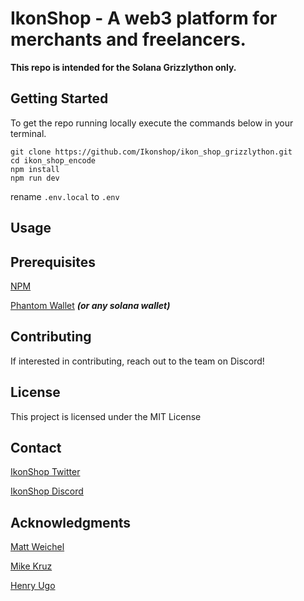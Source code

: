 # IkonShop - A web3 platform for merchants and freelancers. 

**This repo is intended for the Solana Grizzlython only.**


## Getting Started
To get the repo running locally execute the commands below in your terminal.

```shx
git clone https://github.com/Ikonshop/ikon_shop_grizzlython.git
cd ikon_shop_encode
npm install
npm run dev
```

rename `.env.local` to `.env`

## Usage



## Prerequisites
[NPM](https://www.npmjs.com)

[Phantom Wallet](https://phantom.app/) ***(or any solana wallet)***

## Contributing

If interested in contributing, reach out to the team on Discord!


## License

This project is licensed under the MIT License

## Contact
[IkonShop Twitter](https://twitter.com/ikonshopapp)

[IkonShop Discord](https://discord.gg/ikons)

## Acknowledgments
[Matt Weichel](https://twitter.com/topshotturtles)

[Mike Kruz](https://twitter.com/kruzsol)

[Henry Ugo](https://twitter.com/uncensored_ugo)

